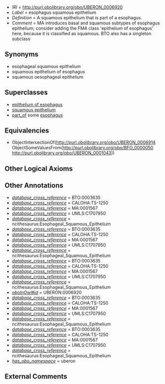  * *IRI* = http://purl.obolibrary.org/obo/UBERON_0006920
 * *Label* = esophagus squamous epithelium
 * *Definition* = A squamous epithelium that is part of a esophagus.
 * *Comment* = MA introduces basal and squamous subtypes of esophagus epithelium; consider adding the FMA class 'epithelium of esophagus' here, because it is classified as squamous. BTO also has a singleton subclass

## Synonyms

 * esophageal squamous epithelium
 * squamous epithelium of esophagus
 * squamous oesophageal epithelium

## Superclasses

 * [epithelium of esophagus](../../UBERON/76/UBERON_0001976.md)
 * [squamous epithelium](../../UBERON/14/UBERON_0006914.md)
 * [part_of](../../BFO/50/BFO_0000050.md) some [esophagus](../../UBERON/43/UBERON_0001043.md)

## Equivalencies

 * ObjectIntersectionOf(<http://purl.obolibrary.org/obo/UBERON_0006914> ObjectSomeValuesFrom(<http://purl.obolibrary.org/obo/BFO_0000050> <http://purl.obolibrary.org/obo/UBERON_0001043>))

## Other Logical Axioms


## Other Annotations

 * *[database_cross_reference](../../ef/oboInOwl#hasDbXref.md)* = BTO:0003635
 * *[database_cross_reference](../../ef/oboInOwl#hasDbXref.md)* = CALOHA:TS-1250
 * *[database_cross_reference](../../ef/oboInOwl#hasDbXref.md)* = MA:0001567
 * *[database_cross_reference](../../ef/oboInOwl#hasDbXref.md)* = UMLS:C1707950
 * *[database_cross_reference](../../ef/oboInOwl#hasDbXref.md)* = ncithesaurus:Esophageal_Squamous_Epithelium
 * *[database_cross_reference](../../ef/oboInOwl#hasDbXref.md)* = BTO:0003635
 * *[database_cross_reference](../../ef/oboInOwl#hasDbXref.md)* = CALOHA:TS-1250
 * *[database_cross_reference](../../ef/oboInOwl#hasDbXref.md)* = MA:0001567
 * *[database_cross_reference](../../ef/oboInOwl#hasDbXref.md)* = UMLS:C1707950
 * *[database_cross_reference](../../ef/oboInOwl#hasDbXref.md)* = ncithesaurus:Esophageal_Squamous_Epithelium
 * *[database_cross_reference](../../ef/oboInOwl#hasDbXref.md)* = BTO:0003635
 * *[database_cross_reference](../../ef/oboInOwl#hasDbXref.md)* = CALOHA:TS-1250
 * *[database_cross_reference](../../ef/oboInOwl#hasDbXref.md)* = MA:0001567
 * *[database_cross_reference](../../ef/oboInOwl#hasDbXref.md)* = UMLS:C1707950
 * *[database_cross_reference](../../ef/oboInOwl#hasDbXref.md)* = ncithesaurus:Esophageal_Squamous_Epithelium
 * *[oboInOwl#id](../../id/oboInOwl#id.md)* = UBERON:0006920
 * *[database_cross_reference](../../ef/oboInOwl#hasDbXref.md)* = BTO:0003635
 * *[database_cross_reference](../../ef/oboInOwl#hasDbXref.md)* = CALOHA:TS-1250
 * *[database_cross_reference](../../ef/oboInOwl#hasDbXref.md)* = MA:0001567
 * *[database_cross_reference](../../ef/oboInOwl#hasDbXref.md)* = UMLS:C1707950
 * *[database_cross_reference](../../ef/oboInOwl#hasDbXref.md)* = ncithesaurus:Esophageal_Squamous_Epithelium
 * *[database_cross_reference](../../ef/oboInOwl#hasDbXref.md)* = BTO:0003635
 * *[database_cross_reference](../../ef/oboInOwl#hasDbXref.md)* = CALOHA:TS-1250
 * *[database_cross_reference](../../ef/oboInOwl#hasDbXref.md)* = MA:0001567
 * *[database_cross_reference](../../ef/oboInOwl#hasDbXref.md)* = UMLS:C1707950
 * *[database_cross_reference](../../ef/oboInOwl#hasDbXref.md)* = ncithesaurus:Esophageal_Squamous_Epithelium
 * *[has_obo_namespace](../../ce/oboInOwl#hasOBONamespace.md)* = uberon

## External Comments

